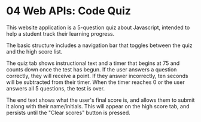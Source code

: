 # 04 Web APIs: Code Quiz

This website application is a 5-question quiz about Javascript, intended to help a student track their learning progress.

The basic structure includes a navigation bar that toggles between the quiz and the high score list. 

The quiz tab shows instructional text and a timer that begins at 75 and counts down once the test has begun. If the user answers a question correctly, they will receive a point. If they answer incorrectly, ten seconds will be subtracted from their timer. When the timer reaches 0 or the user answers all 5 questions, the test is over.

The end text shows what the user's final score is, and allows them to submit it along with their name/initials. This will appear on the high score tab, and persists until the "Clear scores" button is pressed.

